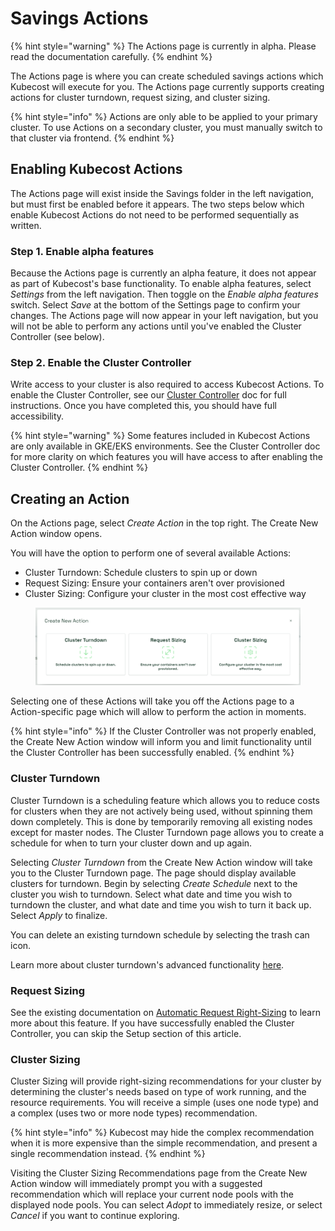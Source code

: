 # Savings Actions

{% hint style="warning" %}
The Actions page is currently in alpha. Please read the documentation carefully.
{% endhint %}

The Actions page is where you can create scheduled savings actions which Kubecost will execute for you. The Actions page currently supports creating actions for cluster turndown, request sizing, and cluster sizing.

{% hint style="info" %}
Actions are only able to be applied to your primary cluster. To use Actions on a secondary cluster, you must manually switch to that cluster via frontend.
{% endhint %}

## Enabling Kubecost Actions

The Actions page will exist inside the Savings folder in the left navigation, but must first be enabled before it appears. The two steps below which enable Kubecost Actions do not need to be performed sequentially as written.

### Step 1. Enable alpha features

Because the Actions page is currently an alpha feature, it does not appear as part of Kubecost's base functionality. To enable alpha features, select _Settings_ from the left navigation. Then toggle on the _Enable alpha features_ switch. Select _Save_ at the bottom of the Settings page to confirm your changes. The Actions page will now appear in your left navigation, but you will not be able to perform any actions until you've enabled the Cluster Controller (see below).

### Step 2. Enable the Cluster Controller

Write access to your cluster is also required to access Kubecost Actions. To enable the Cluster Controller, see our [Cluster Controller](https://docs.kubecost.com/install-and-configure/advanced-configuration/controller) doc for full instructions. Once you have completed this, you should have full accessibility.

{% hint style="warning" %}
Some features included in Kubecost Actions are only available in GKE/EKS environments. See the Cluster Controller doc for more clarity on which features you will have access to after enabling the Cluster Controller.
{% endhint %}

## Creating an Action

On the Actions page, select _Create Action_ in the top right. The Create New Action window opens.

You will have the option to perform one of several available Actions:

* Cluster Turndown: Schedule clusters to spin up or down
* Request Sizing: Ensure your containers aren't over provisioned
* Cluster Sizing: Configure your cluster in the most cost effective way

<figure><img src="../../../.gitbook/assets/image (2).png" alt=""><figcaption></figcaption></figure>

Selecting one of these Actions will take you off the Actions page to a Action-specific page which will allow to perform the action in moments.

{% hint style="info" %}
If the Cluster Controller was not properly enabled, the Create New Action window will inform you and limit functionality until the Cluster Controller has been successfully enabled.
{% endhint %}

### Cluster Turndown

Cluster Turndown is a scheduling feature which allows you to reduce costs for clusters when they are not actively being used, without spinning them down completely. This is done by temporarily removing all existing nodes except for master nodes. The Cluster Turndown page allows you to create a schedule for when to turn your cluster down and up again.

Selecting _Cluster Turndown_ from the Create New Action window will take you to the Cluster Turndown page. The page should display available clusters for turndown. Begin by selecting _Create Schedule_ next to the cluster you wish to turndown. Select what date and time you wish to turndown the cluster, and what date and time you wish to turn it back up. Select _Apply_ to finalize.

You can delete an existing turndown schedule by selecting the trash can icon.

Learn more about cluster turndown's advanced functionality [here](https://docs.kubecost.com/install-and-configure/advanced-configuration/controller/cluster-turndown).

### Request Sizing

See the existing documentation on [Automatic Request Right-Sizing](https://docs.kubecost.com/using-kubecost/navigating-the-kubecost-ui/savings/auto-request-sizing) to learn more about this feature. If you have successfully enabled the Cluster Controller, you can skip the Setup section of this article.

### Cluster Sizing

Cluster Sizing will provide right-sizing recommendations for your cluster by determining the cluster's needs based on type of work running, and the resource requirements. You will receive a simple (uses one node type) and a complex (uses two or more node types) recommendation.

{% hint style="info" %}
Kubecost may hide the complex recommendation when it is more expensive than the simple recommendation, and present a single recommendation instead.
{% endhint %}

Visiting the Cluster Sizing Recommendations page from the Create New Action window will immediately prompt you with a suggested recommendation which will replace your current node pools with the displayed node pools. You can select _Adopt_ to immediately resize, or select _Cancel_ if you want to continue exploring.
